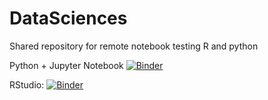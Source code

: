 # DataSciences
Shared repository for remote notebook testing R and python
   
Python + Jupyter Notebook [![Binder](https://mybinder.org/badge_logo.svg)](https://mybinder.org/v2/gh/ChezVintz/DataSciences/HEAD)

RStudio: [![Binder](http://mybinder.org/badge_logo.svg)](http://mybinder.org/v2/gh/ChezVintz/DataSciences?urlpath=rstudio)

